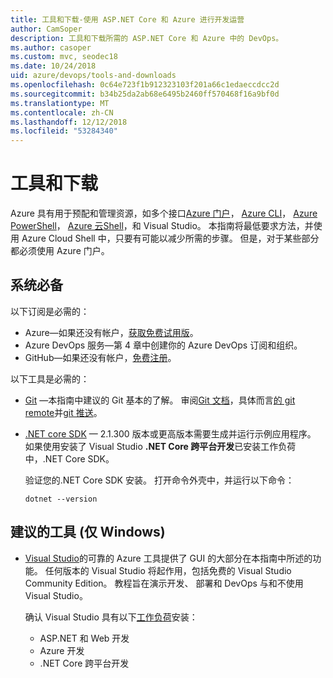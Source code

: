 ```yaml
---
title: 工具和下载-使用 ASP.NET Core 和 Azure 进行开发运营
author: CamSoper
description: 工具和下载所需的 ASP.NET Core 和 Azure 中的 DevOps。
ms.author: casoper
ms.custom: mvc, seodec18
ms.date: 10/24/2018
uid: azure/devops/tools-and-downloads
ms.openlocfilehash: 0c64e723f1b912323103f201a66c1edaeccdcc2d
ms.sourcegitcommit: b34b25da2ab68e6495b2460ff570468f16a9bf0d
ms.translationtype: MT
ms.contentlocale: zh-CN
ms.lasthandoff: 12/12/2018
ms.locfileid: "53284340"
---
```

# <a name="tools-and-downloads"></a>工具和下载

Azure 具有用于预配和管理资源，如多个接口[Azure 门户](https://portal.azure.com)， [Azure CLI](/cli/azure/)， [Azure PowerShell](/powershell/azure/overview)， [Azure 云Shell](https://shell.azure.com/bash)，和 Visual Studio。 本指南将最低要求方法，并使用 Azure Cloud Shell 中，只要有可能以减少所需的步骤。 但是，对于某些部分都必须使用 Azure 门户。

## <a name="prerequisites"></a>系统必备

以下订阅是必需的：

* Azure&mdash;如果还没有帐户，[获取免费试用版](https://azure.microsoft.com/free/)。
* Azure DevOps 服务&mdash;第 4 章中创建你的 Azure DevOps 订阅和组织。
* GitHub&mdash;如果还没有帐户，[免费注册](https://github.com/join)。

以下工具是必需的：

* [Git](https://git-scm.com/downloads) &mdash;本指南中建议的 Git 基本的了解。 审阅[Git 文档](https://git-scm.com/doc)，具体而言[的 git remote](https://git-scm.com/docs/git-remote)并[git 推送](https://git-scm.com/docs/git-push)。
* [.NET core SDK](https://www.microsoft.com/net/download/) &mdash; 2.1.300 版本或更高版本需要生成并运行示例应用程序。 如果使用安装了 Visual Studio **.NET Core 跨平台开发**已安装工作负荷中，.NET Core SDK。

    验证您的.NET Core SDK 安装。 打开命令外壳中，并运行以下命令：

    ```console
    dotnet --version
    ```

## <a name="recommended-tools-windows-only"></a>建议的工具 (仅 Windows)

* [Visual Studio](https://www.visualstudio.com/)的可靠的 Azure 工具提供了 GUI 的大部分在本指南中所述的功能。 任何版本的 Visual Studio 将起作用，包括免费的 Visual Studio Community Edition。 教程旨在演示开发、 部署和 DevOps 与和不使用 Visual Studio。

  确认 Visual Studio 具有以下[工作负荷](/visualstudio/install/modify-visual-studio)安装：

  * ASP.NET 和 Web 开发
  * Azure 开发
  * .NET Core 跨平台开发
